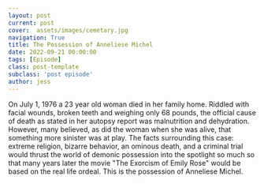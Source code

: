 ```yaml
---
layout: post
current: post
cover:  assets/images/cemetary.jpg
navigation: True
title: The Possession of Anneliese Michel
date: 2022-09-21 00:00:00
tags: [Episode]
class: post-template
subclass: 'post episode'
author: jess
---
```


On July 1, 1976 a 23 year old woman died in her family home. Riddled with facial wounds, broken teeth and weighing only 68 pounds, the official cause of death as stated in her autopsy report was malnutrition and dehydration. However, many believed, as did the woman when she was alive, that something more sinister was at play. The facts surrounding this case: extreme religion, bizarre behavior, an ominous death, and a criminal trial would thrust the world of demonic possession into the spotlight so much so that many years later the movie "The Exorcism of Emily Rose" would be based on the real life ordeal. This is the possession of Anneliese Michel.

<div id="buzzsprout-player-11357610"></div><script src="https://www.buzzsprout.com/2049734/11357610-the-possession-of-annaliese-michel.js?container_id=buzzsprout-player-11357610&player=small" type="text/javascript" charset="utf-8"></script>
